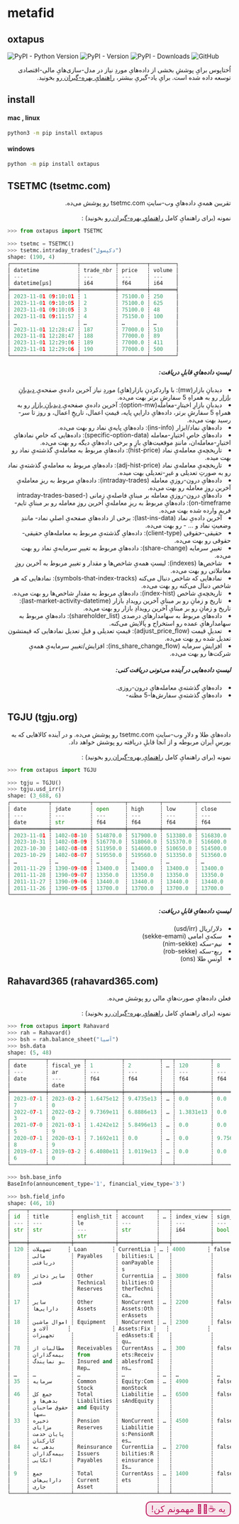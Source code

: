 # metafid
## oxtapus

![PyPI - Python Version](https://img.shields.io/pypi/pyversions/oxtapus)
![PyPI - Version](https://img.shields.io/pypi/v/oxtapus)
![PyPI - Downloads](https://img.shields.io/pypi/dm/oxtapus?logoColor=blue&color=blue)
![GitHub](https://img.shields.io/github/license/yghaderi/oxtapus)

<div dir="rtl">
اُختاپوس برایِ پوششِ بخشی از داده‌هایِ موردِ نیاز در مدل-سازی‌هایِ مالی-اقتصادی توسعه داده شده است.
برایِ یاد-گیریِ بیشتر،
<a href="https://yghaderi.github.io/oxtapus/">
راهنمایِ بهره-گیران
</a>
رو بخونید.
</div>


## install
#### mac , linux
```bash
python3 -m pip install oxtapus
```
#### windows
```bash
python -m pip install oxtapus
```


## TSETMC (tsetmc.com)

<div dir="rtl">
تقریبن همه‌یِ داده‌هایِ وب-سایتِ tsetmc.com رو پوشش می‌ده.
<br>
<br>
نمونه
(برای راهنمایِ کامل
<a href="https://yghaderi.github.io/oxtapus/">
راهنمایِ بهره-گیران
</a>
رو بخونید)
:
</div>

```python
>>> from oxtapus import TSETMC

>>> tsetmc = TSETMC()
>>> tsetmc.intraday_trades("دکپسول")
shape: (190, 4)
┌─────────────────────┬───────────┬─────────┬────────┐
│ datetime            ┆ trade_nbr ┆ price   ┆ volume │
│ ---                 ┆ ---       ┆ ---     ┆ ---    │
│ datetime[μs]        ┆ i64       ┆ f64     ┆ i64    │
╞═════════════════════╪═══════════╪═════════╪════════╡
│ 2023-11-01 09:10:01 ┆ 1         ┆ 75100.0 ┆ 250    │
│ 2023-11-01 09:10:05 ┆ 2         ┆ 75100.0 ┆ 625    │
│ 2023-11-01 09:10:05 ┆ 3         ┆ 75100.0 ┆ 48     │
│ 2023-11-01 09:11:57 ┆ 4         ┆ 75150.0 ┆ 100    │
│ …                   ┆ …         ┆ …       ┆ …      │
│ 2023-11-01 12:28:47 ┆ 187       ┆ 77000.0 ┆ 510    │
│ 2023-11-01 12:28:47 ┆ 188       ┆ 77000.0 ┆ 89     │
│ 2023-11-01 12:29:06 ┆ 189       ┆ 77000.0 ┆ 411    │
│ 2023-11-01 12:29:06 ┆ 190       ┆ 77000.0 ┆ 500    │
└─────────────────────┴───────────┴─────────┴────────┘
```

<h5 dir="rtl">
لیستِ داده‌هایِ قابلِ دریافت:
</h5>
<div dir="rtl">
<li>
دیدبانِ بازار(mw): با واردکردنِ بازار(هایِ) موردِ نیاز آخرین داده‌یِ صفحه‌یِ
<a href="http://main.tsetmc.com/MarketWatch">ِدیدبانِ بازار</a>
رو به همراهِ 5 سفارشِ برتر بهت می‌ده.
</li>

<li>
دیدبانِ بازارِ اخیتارِ-معامله(option-mw): آخرین داده‌یِ صفحه‌یِ
<a href="http://main.tsetmc.com/MarketWatch">ِدیدبانِ بازار</a>
رو به همراهِ 5 سفارشِ برتر، داده‌هایِ داراییِ پایه، قیمتِ اعمال، تاریخِ اعمال، و روز تا سر-رسید بهت می‌ده.
</li>

<li>
داده‌هایِ نماد/ابزار (ins-info): داده‌هایِ پایه‌یِ نماد رو بهت می‌ده.
</li>

<li>
داده‌هایِ خاصِ اختیارِ-معامله (specific-option-data): داده‌هایی که خاصِ نماد‌هایِ اختیارِ-معامله‌ان، مانندِِ موقعیت‌هایِ بازِ و برخی داده‌هایِ دیگه رو بهت می‌ده.
</li>

<li>
تاریخچه‌یِ معامله‌یِ نماد (hist-price): داده‌هایِ مربوط به معامله‌یِ گذشته‌یِ نماد رو بهت میده.
</li>

<li>
تاریخچه‌یِ معامله‌یِ نماد (adj-hist-price): داده‌هایِ مربوط به معامله‌یِ گذشته‌یِ نماد رو به صورتِ تعدیلی و غیرِ-تعدیلی بهت میده.
</li>

<li>
داده‌هایِ درون-روزیِ معامله (intraday-trades): داده‌هایِ مربوط به ریزِ معامله‌یِ آخرین روزِ معامله رو بهت می‌ده.
</li>

<li>
داده‌هایِ درون-روزیِ معامله بر مبنایِ فاصله‌یِ زمانی (intraday-trades-based-on-timeframe): داده‌هایِ مربوط به ریزِ معامله‌یِ آخرین روزِ معامله رو بر مبنایِ تایم-فریمِ وارده شده بهت می‌ده.
</li>

<li>
آخرین داده‌یِ نماد (last-ins-data): برخی از داده‌هایِ صفحه‌یِ اصلیِ نماد- مانندِ وضعیتِ نماد و ... - رو بهت می‌ده.
</li>

<li>
حقیقی-حقوقی (client-type): داده‌هایِ گذشته‌یِ مربوط به معامله‌هایِ حقیقی-حقوقی رو بهت می‌ده.
</li>

<li>
تغییرِ سرمایه (share-change): داده‌هایِ مربوط به تغییرِ سرمایه‌یِ نماد رو بهت می‌ده.
</li>

<li>
شاخص‌ها (indexes): لیستِ همه‌یِ شاخص‌ها و مقدار و تغییرِ مربوط به آخرین روزِ معاملاتی رو بهت می‌ده.
</li>

<li>
نماد‌هایی که شاخص دنبال‌ می‌کنه (symbols-that-index-tracks): نمادهایی که هر شاخص دنبال می‌کنه رو بهت می‌ده.
</li>

<li>
تاریخچه‌یِ شاخص (index-hist): داده‌هایِ مربوط به مقدارِ شاخص‌ها رو بهت می‌ده.
</li>

<li>
تاریخ و زمانِ رو بر مبنایِ آخرین رویدادِ بازار (last-market-activity-datetime): تاریخ و زمانِ رو بر مبنایِ آخرین رویدادِ بازار رو بهت می‌ده.
</li>
<li>
داده‌هایِ مربوط به سهامدارهایِ درصدی (shareholder_list): داده‌هایِ مربوط به سهامدارهایِ عمده رو استخراج و پالایش می‌کنه.
</li>
<li>
تعدیلِ قیمت (adjust_price_flow): قیمتِ تعدیلی و قبلِ تعدیل نمادهایی که قیمتشون تعدیل شده رو بهت می‌ده.
</li>
<li>
افزایشِ سرمایه (ins_share_change_flow):  افزایش/تغییرِ سرمایه‌یِ همه‌یِ شرکت‌ها رو بهت می‌ده.
</li>
</div>

<h5 dir="rtl">
لیستِ داده‌هایی در آینده می‌تونی دریافت کنی:
</h5>
<div dir="rtl">
<li>
داده‌هایِ گذشته‌یِ معامله‌هایِ درون-روزی.
</li>

<li>
داده‌هایِ گذشته‌یِ سفارش‌ها-5 مظنه-
</li>

</div>

## TGJU (tgju.org)
<div dir="rtl">
داده‌هایِ طلا و دلارِ وب-سایتِ tsetmc.com رو پوشش می‌ده. و در آینده کالاهایی که به بورسِ ایران مربوطه و از آنجا قابلِ دریافته رو پوشش خواهد داد.
<br>
<br>
نمونه (برای راهنمایِ کامل
<a href="https://yghaderi.github.io/oxtapus/">
راهنمایِ بهره-گیران
</a>
رو بخونید)
:
</div>

```python
>>> from oxtapus import TGJU

>>> tgju = TGJU()
>>> tgju.usd_irr()
shape: (3_688, 6)
┌────────────┬────────────┬──────────┬──────────┬──────────┬──────────┐
│ date       ┆ jdate      ┆ open     ┆ high     ┆ low      ┆ close    │
│ ---        ┆ ---        ┆ ---      ┆ ---      ┆ ---      ┆ ---      │
│ date       ┆ str        ┆ f64      ┆ f64      ┆ f64      ┆ f64      │
╞════════════╪════════════╪══════════╪══════════╪══════════╪══════════╡
│ 2023-11-01 ┆ 1402-08-10 ┆ 514870.0 ┆ 517900.0 ┆ 513380.0 ┆ 516830.0 │
│ 2023-10-31 ┆ 1402-08-09 ┆ 516770.0 ┆ 518060.0 ┆ 515370.0 ┆ 516600.0 │
│ 2023-10-30 ┆ 1402-08-08 ┆ 511950.0 ┆ 514600.0 ┆ 510650.0 ┆ 514500.0 │
│ 2023-10-29 ┆ 1402-08-07 ┆ 519550.0 ┆ 519560.0 ┆ 513350.0 ┆ 513560.0 │
│ …          ┆ …          ┆ …        ┆ …        ┆ …        ┆ …        │
│ 2011-11-29 ┆ 1390-09-08 ┆ 13400.0  ┆ 13400.0  ┆ 13400.0  ┆ 13400.0  │
│ 2011-11-28 ┆ 1390-09-07 ┆ 13350.0  ┆ 13350.0  ┆ 13350.0  ┆ 13350.0  │
│ 2011-11-27 ┆ 1390-09-06 ┆ 13440.0  ┆ 13440.0  ┆ 13440.0  ┆ 13440.0  │
│ 2011-11-26 ┆ 1390-09-05 ┆ 13700.0  ┆ 13700.0  ┆ 13700.0  ┆ 13700.0  │
└────────────┴────────────┴──────────┴──────────┴──────────┴──────────┘
```


<h5 dir="rtl">
لیستِ داده‌هایِ قابلِ دریافت:
</h5>
<div dir="rtl">
<li>
دلار/ریال (usd/irr)
</li>

<li>
سکه‌یِ امامی (sekke-emami)
</li>

<li>
نیم-سکه (nim-sekke)
</li>

<li>
ربعِ-سکه (rob-sekke)
</li>

<li>
اونسِ طلا (ons)
</li>

</div>

## Rahavard365 (rahavard365.com)
<div dir="rtl">
فعلن داده‌هایِ صورت‌هایِ مالی رو پوشش می‌ده.
<br>
<br>
نمونه (برای راهنمایِ کامل
<a href="https://yghaderi.github.io/oxtapus/">
راهنمایِ بهره-گیران
</a>
رو بخونید)
:
</div>

```python
>>> from oxtapus import Rahavard
>>> rah = Rahavard()
>>> bsh = rah.balance_sheet("آسیا")
>>> bsh.data
shape: (5, 48)
┌───────────┬───────────┬───────────┬───────────┬───┬───────────┬───────────┬───────────┬──────────┐
│ date      ┆ fiscal_ye ┆ 1         ┆ 2         ┆ … ┆ 120       ┆ 8         ┆ 10        ┆ 25       │
│ ---       ┆ ar        ┆ ---       ┆ ---       ┆   ┆ ---       ┆ ---       ┆ ---       ┆ ---      │
│ date      ┆ ---       ┆ f64       ┆ f64       ┆   ┆ f64       ┆ f64       ┆ f64       ┆ f64      │
│           ┆ date      ┆           ┆           ┆   ┆           ┆           ┆           ┆          │
╞═══════════╪═══════════╪═══════════╪═══════════╪═══╪═══════════╪═══════════╪═══════════╪══════════╡
│ 2023-07-1 ┆ 2023-03-2 ┆ 1.6475e12 ┆ 9.4735e13 ┆ … ┆ 0.0       ┆ 0.0       ┆ 0.0       ┆ 0.0      │
│ 7         ┆ 0         ┆           ┆           ┆   ┆           ┆           ┆           ┆          │
│ 2022-07-1 ┆ 2022-03-2 ┆ 9.7369e11 ┆ 6.8886e13 ┆ … ┆ 1.3831e13 ┆ 0.0       ┆ 0.0       ┆ 0.0      │
│ 3         ┆ 0         ┆           ┆           ┆   ┆           ┆           ┆           ┆          │
│ 2021-07-0 ┆ 2021-03-1 ┆ 1.4242e12 ┆ 5.8496e13 ┆ … ┆ 0.0       ┆ 0.0       ┆ 0.0       ┆ 0.0      │
│ 5         ┆ 9         ┆           ┆           ┆   ┆           ┆           ┆           ┆          │
│ 2020-07-1 ┆ 2020-03-1 ┆ 7.1692e11 ┆ 0.0       ┆ … ┆ 0.0       ┆ 9.7560e11 ┆ 3.2546e13 ┆ 0.0      │
│ 8         ┆ 9         ┆           ┆           ┆   ┆           ┆           ┆           ┆          │
│ 2019-07-1 ┆ 2019-03-2 ┆ 6.4080e11 ┆ 1.0119e13 ┆ … ┆ 0.0       ┆ 0.0       ┆ 9.8519e12 ┆ 1.5801e1 │
│ 6         ┆ 0         ┆           ┆           ┆   ┆           ┆           ┆           ┆ 2        │
└───────────┴───────────┴───────────┴───────────┴───┴───────────┴───────────┴───────────┴──────────┘

>>> bsh.base_info
BaseInfo(announcement_type='1', financial_view_type='3')

>>> bsh.field_info
shape: (46, 10)
┌─────┬─────────────┬─────────────┬────────────┬───┬────────────┬──────────┬──────────┬────────────┐
│ id  ┆ title       ┆ english_tit ┆ account    ┆ … ┆ index_view ┆ sign_neg ┆ sign_pos ┆ neg_nature │
│ --- ┆ ---         ┆ le          ┆ ---        ┆   ┆ ---        ┆ ---      ┆ ---      ┆ ---        │
│ str ┆ str         ┆ ---         ┆ str        ┆   ┆ i64        ┆ bool     ┆ bool     ┆ bool       │
│     ┆             ┆ str         ┆            ┆   ┆            ┆          ┆          ┆            │
╞═════╪═════════════╪═════════════╪════════════╪═══╪════════════╪══════════╪══════════╪════════════╡
│ 120 ┆ تسهیلات     ┆ Loan        ┆ CurrentLia ┆ … ┆ 4000       ┆ false    ┆ false    ┆ false      │
│     ┆ مالی        ┆ Payables    ┆ bilities:L ┆   ┆            ┆          ┆          ┆            │
│     ┆ دریافتی     ┆             ┆ oanPayable ┆   ┆            ┆          ┆          ┆            │
│     ┆             ┆             ┆ s          ┆   ┆            ┆          ┆          ┆            │
│ 89  ┆ سایر ذخائر  ┆ Other       ┆ CurrentLia ┆ … ┆ 3800       ┆ false    ┆ false    ┆ false      │
│     ┆ فنی         ┆ Technical   ┆ bilities:O ┆   ┆            ┆          ┆          ┆            │
│     ┆             ┆ Reserves    ┆ therTechni ┆   ┆            ┆          ┆          ┆            │
│     ┆             ┆             ┆ ca…        ┆   ┆            ┆          ┆          ┆            │
│ 17  ┆ سایر        ┆ Other       ┆ NonCurrent ┆ … ┆ 2200       ┆ false    ┆ false    ┆ false      │
│     ┆ دارایی‌ها    ┆ Assets      ┆ Assets:Oth ┆   ┆            ┆          ┆          ┆            │
│     ┆             ┆             ┆ erAssets   ┆   ┆            ┆          ┆          ┆            │
│ 18  ┆ اموال ماشین ┆ Equipment   ┆ NonCurrent ┆ … ┆ 2300       ┆ false    ┆ false    ┆ false      │
│     ┆ آلات و      ┆             ┆ Assets:Fix ┆   ┆            ┆          ┆          ┆            │
│     ┆ تجهیزات     ┆             ┆ edAssets:E ┆   ┆            ┆          ┆          ┆            │
│     ┆             ┆             ┆ qu…        ┆   ┆            ┆          ┆          ┆            │
│ 78  ┆ مطالبات از  ┆ Receivables ┆ CurrentAss ┆ … ┆ 300        ┆ false    ┆ false    ┆ false      │
│     ┆ بیمه‌گذاران  ┆ from        ┆ ets:Receiv ┆   ┆            ┆          ┆          ┆            │
│     ┆ و نمایندگ…  ┆ Insured and ┆ ablesfromI ┆   ┆            ┆          ┆          ┆            │
│     ┆             ┆ Rep…        ┆ ns…        ┆   ┆            ┆          ┆          ┆            │
│ …   ┆ …           ┆ …           ┆ …          ┆ … ┆ …          ┆ …        ┆ …        ┆ …          │
│ 35  ┆ سرمایه      ┆ Common      ┆ Equity:Com ┆ … ┆ 4900       ┆ false    ┆ false    ┆ false      │
│     ┆             ┆ Stock       ┆ monStock   ┆   ┆            ┆          ┆          ┆            │
│ 46  ┆ جمع کل      ┆ Total       ┆ Liabilitie ┆ … ┆ 6500       ┆ false    ┆ false    ┆ false      │
│     ┆ بدهی‌ها و    ┆ Liabilities ┆ sAndEquity ┆   ┆            ┆          ┆          ┆            │
│     ┆ حقوق صاحبان ┆ and Equity  ┆            ┆   ┆            ┆          ┆          ┆            │
│     ┆ سها…        ┆             ┆            ┆   ┆            ┆          ┆          ┆            │
│ 33  ┆ ذخیره       ┆ Pension     ┆ NonCurrent ┆ … ┆ 4500       ┆ false    ┆ false    ┆ false      │
│     ┆ مزایای      ┆ Reserves    ┆ Liabilitie ┆   ┆            ┆          ┆          ┆            │
│     ┆ پایان خدمت  ┆             ┆ s:PensionR ┆   ┆            ┆          ┆          ┆            │
│     ┆ کارکنان     ┆             ┆ es…        ┆   ┆            ┆          ┆          ┆            │
│ 84  ┆ بدهی به     ┆ Reinsurance ┆ CurrentLia ┆ … ┆ 2700       ┆ false    ┆ false    ┆ false      │
│     ┆ بیمه‌گذاران  ┆ Issuers     ┆ bilities:R ┆   ┆            ┆          ┆          ┆            │
│     ┆ اتکایی      ┆ Payables    ┆ einsurance ┆   ┆            ┆          ┆          ┆            │
│     ┆             ┆             ┆ Is…        ┆   ┆            ┆          ┆          ┆            │
│ 9   ┆ جمع         ┆ Total       ┆ CurrentAss ┆ … ┆ 1400       ┆ false    ┆ false    ┆ false      │
│     ┆ دارایی‌های   ┆ Current     ┆ ets        ┆   ┆            ┆          ┆          ┆            │
│     ┆ جاری        ┆ Asset       ┆            ┆   ┆            ┆          ┆          ┆            │
└─────┴─────────────┴─────────────┴────────────┴───┴────────────┴──────────┴──────────┴────────────┘
```


<div dir="rtl">
<buttom  style="font-size:20px;background:rgb(190 24 93 / 10%);border:2px solid rgb(190 24 93);border-radius:10px;padding:3px 10px 3px 10px;">
<a href="https://daramet.com/yghaderi"  style="text-decoration: none;color:rgb(190 24 93 )">یه ☕🧸🍪 مهمونم کن!</a></buttom>
</div>